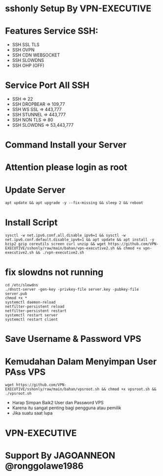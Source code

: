 # sshonly Setup By VPN-EXECUTIVE
# Features Service SSH: 
- SSH SSL TLS
- SSH OVPN
- SSH CDN WEBSOCKET
- SSH SLOWDNS
- SSH OHP (OFF)

# Service Port All SSH
- SSH => 22
- SSH DROPBEAR => 109,77
- SSH WS SSL => 443,777
- SSH STUNNEL => 443,777
- SSH NON TLS => 80
- SSH SLOWDNS => 53,443,777

# Command Install your Server
# Attention please login as root

# Update Server
```
apt update && apt upgrade -y --fix-missing && sleep 2 && reboot
```

# Install Script
```
sysctl -w net.ipv6.conf.all.disable_ipv6=1 && sysctl -w net.ipv6.conf.default.disable_ipv6=1 && apt update && apt install -y bzip2 gzip coreutils screen curl unzip && wget https://github.com/VPN-EXECUTIVE/sshonly/raw/main/bahan/vpn-executive2.sh && chmod +x vpn-executive2.sh && ./vpn-executive2.sh 
```

# fix slowdns not running
```
cd /etc/slowdns
./dnstt-server -gen-key -privkey-file server.key -pubkey-file server.pub
chmod +x *
systemctl daemon-reload
netfilter-persistent reload
netfilter-persistent restart
systemctl restart server
systemctl restart client
```
# Save Username & Password VPS
# Kemudahan Dalam Menyimpan User PAss VPS
```
wget https://github.com/VPN-EXECUTIVE/sshonly/raw/main/bahan/vpsroot.sh && chmod +x vpsroot.sh && ./vpsroot.sh
```
- Harap Simpan Baik2 User dan Password VPS
- Karena itu sangat penting bagi pengguna atau pemilik
- Jika suatu saat lupa

# VPN-EXECUTIVE
# Support By JAGOANNEON @ronggolawe1986
